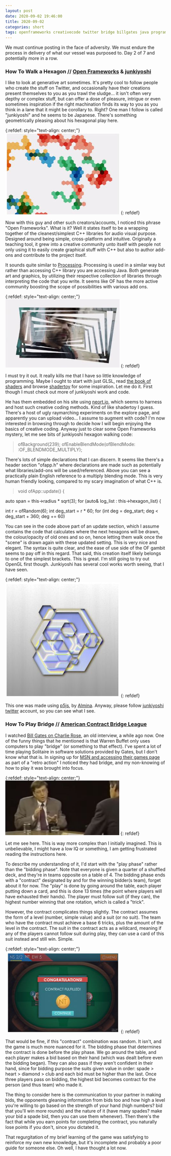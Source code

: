 ```yaml
---
layout: post
date: 2020-09-02 19:46:00
title: 2020-09-02
categories: short
tags: openframeworks creativecode twitter bridge billgates java programming
---
```


We must continue posting in the face of adversity. We must endure the process in delivery of what our vessel was purposed to. Day 2 of 7 and potentially more in a row.

### How To Walk a Hexagon // [Open Frameworks](https://openframeworks.cc/about/) & [junkiyoshi](https://junkiyoshi.com/)

I like to look at generative art sometimes. It's pretty cool to follow people who create the stuff on Twitter, and occasionally have their creations present themselves to you as you trawl the sludge... it isn't often very depthy or complex stuff, but can offer a dose of pleasure, intrigue or even sometimes inspiration if the right machination finds its way to you as you think in a lane that it might be corollary to. Right? One man I follow is called "junkiyoshi" and he seems to be Japanese. There's something geometrically pleasing about his hexagonal play here.

{:refdef: style="text-align: center;"}
[![Random hexagon walker.](/assets/img/hexagonwalk.jpg)](https://junkiyoshi.com/openframeworks20200830/)
{: refdef}

Now with this guy and other such creators/accounts, I noticed this phrase "Open Frameworks". What is it?  Well it states itself to be a wrapping together of the cleanest/simplest C++ libraries for audio visual purpose. Designed around being simple, cross-platform and intuitive. Originally a teaching tool, it grew into a creative community unto itself with people not only using it to easily create graphical stuff with C++ but also to author add-ons and contribute to the project itself.

It sounds quite similar to [Processing](https://processing.org/). Processing is used in a similar way but rather than accessing C++ library you are accessing Java. Both generate art and graphics, by utilizing their respective collection of libraries through interpreting the code that you write. It seems like OF has the more active community boosting the scope of possibilities with various add ons.

{:refdef: style="text-align: center;"}
[![Split&Rotate](/assets/img/splitrotate.jpg)](https://junkiyoshi.com/openframeworks20200823/)
{: refdef}

I must try it out. It really kills me that I have so little knowledge of programming. Maybe I ought to start with just GLSL, read [the book of shaders](https://thebookofshaders.com/) and browse [shadertoy](https://www.shadertoy.com/) for some inspiration. Let me do it. First though I must check out more of junkiyoshi work and code.

He has them embedded on his site using [neort.io](https://neort.io/), which seems to harness and host such creative coding methods. Kind of like shadertoy I guess. There's a host of ugly raymarching experiments on the explore page, and apparently you can upload video... I assume to augment with code? I'm now interested in browsing through to decide how I will begin enjoying the basics of creative coding. Anyway just to clear some Open Frameworks mystery, let me see bits of junkiyoshi hexagon walking code:

>ofBackground(239);
>ofEnableBlendMode(ofBlendMode:
:OF_BLENDMODE_MULTIPLY);

There's lots of simple declarations that I can discern. It seems like there's a header section "ofapp.h" where declarations are made such as potentially what libraries/add-ons will be used/referenced. Above you can see a practically plain English reference to a multiply blending mode. This is very human friendly looking, compared to my scary imagination of what C++ is.

>void ofApp::update() {
> 
auto span = this->radius * sqrt(3);
for (auto& log_list : this->hexagon_list) {
> 
int r = ofRandom(6);
int deg_start = r * 60;
for (int deg = deg_start; deg < deg_start + 360; deg += 60) 

You can see in the code above part of an update section, which I assume contains the code that calculates where the next hexagons will be drawn, the colour/opacity of old ones and so on, hence letting them walk once the "scene" is drawn again with these updated setting. This is very nice and elegant. The syntax is quite clear, and the ease of use side of the OF gambit seems to pay off in this regard. That said, this creation itself likely belongs to one of the simplest brackets. This is great. I'm still going to try out OpenGL first though. Junkiyoshi has several cool works worth seeing, that I have seen.

{:refdef: style="text-align: center;"}
[![p5js](/assets/img/p5js.jpg)](https://neort.io/art/bt5kdss3p9f8mi6u828g?index=2&origin=tag)
{: refdef}

This one was made using [p5js](https://p5js.org/), by [Almina](https://neort.io/ws6kBdX2ARULOx3gQeILGjwWtjy2). Anyway, please follow [junkiyoshi twitter](https://twitter.com/junkiyoshi) account, so you can see what I see.

### How To Play Bridge // [American Contract Bridge League](https://www.acbl.org/)

I watched [Bill Gates on Charlie Rose](https://www.youtube.com/watch?v=M1EsIusQJQM), an old interview, a while ago now. One of the funny things that he mentioned is that Warren Buffet only uses computers to play "bridge" (or something to that effect). I've spent a lot of time playing Solitaire in software solutions provided by Gates, but I don't know what that is. In signing up for [MSN and accessing their games page](https://www.msn.com/en-gb/entertainment/games) as part of a "retro action" I noticed they had bridge, and my non-knowing of how to play it was brought into focus.

{:refdef: style="text-align: center;"}
![BillG on Charlie Rose](/assets/img/gatesrose.jpg)
{: refdef}

Let me see here. This is way more complex than I initially imagined. This is unbelievable, I might have a low IQ or something, I am getting frustrated reading the instructions here. 

To describe my understanding of it, I'd start with the "play phase" rather than the "bidding phase". Note that everyone is given a quarter of a shuffled deck, and they're in teams opposite on a table of 4.  The bidding phase ends with a "contract" designated by and for the winning bidder(s team), forget about it for now. The "play" is done by going around the table, each player putting down a card, and this is done 13 times (the point where players will have exhausted their hands). The player must follow suit (if they can), the highest number winning that one rotation, which is called a "trick".

However, the contract complicates things slightly. The contract assumes the form of a level (number, simple value) and a suit (or no suit). The team who have the contract must achieve a base 6 tricks, plus the amount of the level in the contract. The suit in the contract acts as a wildcard, meaning if any of the players cannot follow suit during play, they can use a card of this suit instead and still win. Simple.

{:refdef: style="text-align: center;"}
![My Bridge Win](/assets/img/bridgewin.jpg)
{: refdef}

That would be fine, if this "contract" combination was random. It isn't, and the game is much more nuanced for it. The bidding phase that determines the contract is done before the play phase. We go around the table, and each player makes a bid based on their hand (which was dealt before even the bidding began). They can also pass if they aren't confident in their hand, since for bidding purpose the suits given value in order: spade > heart > diamond > club and each bid must be higher than the last. Once three players pass on bidding, the highest bid becomes contract for the person (and thus team) who made it.

The thing to consider here is the communication to your partner in making bids, the opponents gleaning information from bids too and how high a level you're willing to go based on the strength of your hand (high numbers? bid that you'll win more rounds) and the nature of it (have many spades? make your bid a spade bid, then you can use them whenever). Then there's the fact that while you earn points for completing the contract, you naturally lose points if you don't, since you dictated it.

That regurgitation of my brief learning of the game was satisfying to reinforce my own new knowledge, but it's incomplete and probably a poor guide for someone else. Oh well, I have thought a lot now.